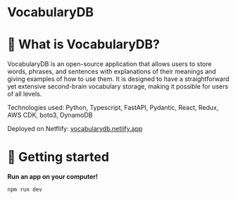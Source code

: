 # VocabularyDB

# 🎯 What is VocabularyDB?

VocabularyDB is an open-source application that allows users to store words, phrases, and sentences with explanations of their meanings and giving examples of how to use them. It is designed to have a straightforward yet extensive second-brain vocabulary storage, making it possible for users of all levels.

Technologies used: Python, Typescript, FastAPI, Pydantic, React, Redux, AWS CDK, boto3, DynamoDB

Deployed on Netflify: [vocabularydb.netlify.app](https://vocabularydb.netlify.app)

# 🚀 Getting started

**Run an app on your computer!**

```bash
npm run dev
```
